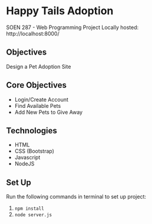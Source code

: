 # Happy Tails Adoption

SOEN 287 - Web Programming Project
Locally hosted: http://localhost:8000/

## Objectives
Design a Pet Adoption Site

## Core Objectives
* Login/Create Account 
* Find Available Pets
* Add New Pets to Give Away 

## Technologies
* HTML
* CSS (Bootstrap)
* Javascript
* NodeJS

## Set Up
Run the following commands in terminal to set up project:
1. `npm install`
2. `node server.js`
